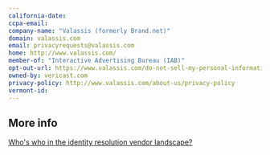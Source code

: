 ```yaml
---
california-date: 
ccpa-email: 
company-name: "Valassis (formerly Brand.net)"
domain: valassis.com
email: privacyrequests@valassis.com
home: http://www.valassis.com/
member-of: "Interactive Advertising Bureau (IAB)"
opt-out-url: https://www.valassis.com/do-not-sell-my-personal-information/
owned-by: vericast.com
privacy-policy: http://www.valassis.com/about-us/privacy-policy
vermont-id: 
---
```


## More info

[Who's who in the identity resolution vendor landscape?](https://martechtoday.com/whos-who-in-the-identity-resolution-vendor-landscape-241564)

